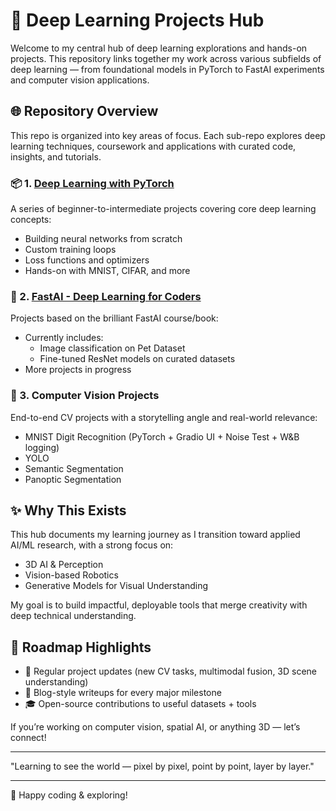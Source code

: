 # 🧠 Deep Learning Projects Hub

Welcome to my central hub of deep learning explorations and hands-on projects. This repository links together my work across various subfields of deep learning — from foundational models in PyTorch to FastAI experiments and computer vision applications.

## 🌐 Repository Overview

This repo is organized into key areas of focus. Each sub-repo explores deep learning techniques, coursework and applications with curated code, insights, and tutorials.

### 📦 1. [Deep Learning with PyTorch](https://github.com/VinodAnbalagan/Deep_Learning_Experiments/tree/8e8c3ec6407da40131a0d731a523a61f41f4ceac/Deep%20Learning%20with%20Pytorch)
A series of beginner-to-intermediate projects covering core deep learning concepts:
- Building neural networks from scratch
- Custom training loops
- Loss functions and optimizers
- Hands-on with MNIST, CIFAR, and more

### 📘 2. [FastAI - Deep Learning for Coders](https://github.com/VinodAnbalagan/Deep_Learning_Experiments/tree/8e8c3ec6407da40131a0d731a523a61f41f4ceac/FastAI_Deep%20Learning%20for%20Coders)
Projects based on the brilliant FastAI course/book:
- Currently includes:
  - Image classification on Pet Dataset
  - Fine-tuned ResNet models on curated datasets
- More projects in progress

### 🧭 3. Computer Vision Projects
End-to-end CV projects with a storytelling angle and real-world relevance:
- MNIST Digit Recognition (PyTorch + Gradio UI + Noise Test + W&B logging)
- YOLO
- Semantic Segmentation
- Panoptic Segmentation



## ✨ Why This Exists
This hub documents my learning journey as I transition toward applied AI/ML research, with a strong focus on:
- 3D AI & Perception
- Vision-based Robotics
- Generative Models for Visual Understanding

My goal is to build impactful, deployable tools that merge creativity with deep technical understanding.


## 📌 Roadmap Highlights
- 🔁 Regular project updates (new CV tasks, multimodal fusion, 3D scene understanding)
- 📝 Blog-style writeups for every major milestone
- 🎓 Open-source contributions to useful datasets + tools


If you’re working on computer vision, spatial AI, or anything 3D — let’s connect!

---

 "Learning to see the world — pixel by pixel, point by point, layer by layer."

---

📂 Happy coding & exploring!

